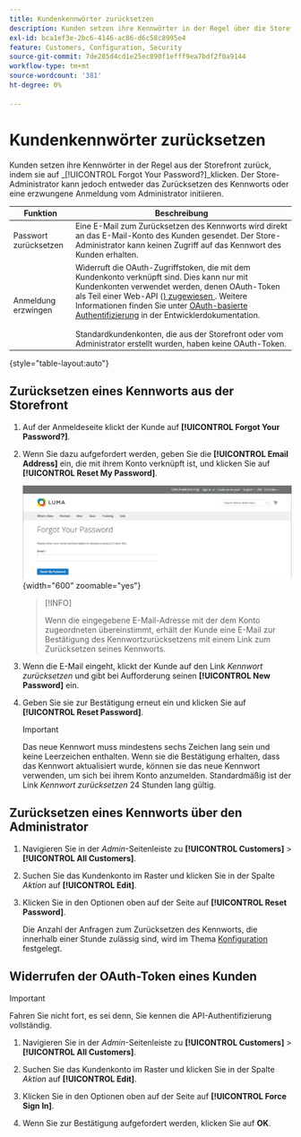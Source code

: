 ```yaml
---
title: Kundenkennwörter zurücksetzen
description: Kunden setzen ihre Kennwörter in der Regel über die Storefront zurück, aber ein Store-Administrator kann entweder ein Zurücksetzen des Kennworts oder eine erzwungene Anmeldung vom Administrator einleiten.
exl-id: bca1ef3e-2bc6-4146-ac86-d6c58c8995e4
feature: Customers, Configuration, Security
source-git-commit: 7de285d4cd1e25ec890f1efff9ea7bdf2f0a9144
workflow-type: tm+mt
source-wordcount: '381'
ht-degree: 0%

---
```


# Kundenkennwörter zurücksetzen

Kunden setzen ihre Kennwörter in der Regel aus der Storefront zurück, indem sie auf _[!UICONTROL Forgot Your Password?]_klicken. Der Store-Administrator kann jedoch entweder das Zurücksetzen des Kennworts oder eine erzwungene Anmeldung vom Administrator initiieren.

| Funktion | Beschreibung |
| --- | --- |
| Passwort zurücksetzen | Eine E-Mail zum Zurücksetzen des Kennworts wird direkt an das E-Mail-Konto des Kunden gesendet. Der Store-Administrator kann keinen Zugriff auf das Kennwort des Kunden erhalten. |
| Anmeldung erzwingen | Widerruft die OAuth-Zugriffstoken, die mit dem Kundenkonto verknüpft sind. Dies kann nur mit Kundenkonten verwendet werden, denen OAuth-Token als Teil einer Web-API ([) zugewiesen ](../systems/integrations.md). Weitere Informationen finden Sie unter [OAuth-basierte Authentifizierung](https://developer.adobe.com/commerce/webapi/get-started/authentication/gs-authentication-oauth/) in der Entwicklerdokumentation. <br/><br/>Standardkundenkonten, die aus der Storefront oder vom Administrator erstellt wurden, haben keine OAuth-Token. |

{style="table-layout:auto"}

## Zurücksetzen eines Kennworts aus der Storefront

1. Auf der Anmeldeseite klickt der Kunde auf **[!UICONTROL Forgot Your Password?]**.

1. Wenn Sie dazu aufgefordert werden, geben Sie die **[!UICONTROL Email Address]** ein, die mit ihrem Konto verknüpft ist, und klicken Sie auf **[!UICONTROL Reset My Password]**.

   ![Kennwort vergessen](assets/forgot-password.png){width="600" zoomable="yes"}

   >[!INFO]
   >
   >Wenn die eingegebene E-Mail-Adresse mit der dem Konto zugeordneten übereinstimmt, erhält der Kunde eine E-Mail zur Bestätigung des Kennwortzurücksetzens mit einem Link zum Zurücksetzen seines Kennworts.

1. Wenn die E-Mail eingeht, klickt der Kunde auf den Link _Kennwort zurücksetzen_ und gibt bei Aufforderung seinen **[!UICONTROL New Password]** ein.

1. Geben Sie sie zur Bestätigung erneut ein und klicken Sie auf **[!UICONTROL Reset Password]**.

   >[!IMPORTANT]
   >
   >Das neue Kennwort muss mindestens sechs Zeichen lang sein und keine Leerzeichen enthalten. Wenn sie die Bestätigung erhalten, dass das Kennwort aktualisiert wurde, können sie das neue Kennwort verwenden, um sich bei ihrem Konto anzumelden. Standardmäßig ist der Link _Kennwort zurücksetzen_ 24 Stunden lang gültig.

## Zurücksetzen eines Kennworts über den Administrator

1. Navigieren Sie in der _Admin_-Seitenleiste zu **[!UICONTROL Customers]** > **[!UICONTROL All Customers]**.

1. Suchen Sie das Kundenkonto im Raster und klicken Sie in der Spalte _Aktion_ auf **[!UICONTROL Edit]**.

1. Klicken Sie in den Optionen oben auf der Seite auf **[!UICONTROL Reset Password]**.

   Die Anzahl der Anfragen zum Zurücksetzen des Kennworts, die innerhalb einer Stunde zulässig sind, wird im Thema [Konfiguration](../configuration-reference/customers/customer-configuration.md) festgelegt.

## Widerrufen der OAuth-Token eines Kunden

>[!IMPORTANT]
>
>Fahren Sie nicht fort, es sei denn, Sie kennen die API-Authentifizierung vollständig.

1. Navigieren Sie in der _Admin_-Seitenleiste zu **[!UICONTROL Customers]** > **[!UICONTROL All Customers]**.

1. Suchen Sie das Kundenkonto im Raster und klicken Sie in der Spalte _Aktion_ auf **[!UICONTROL Edit]**.

1. Klicken Sie in den Optionen oben auf der Seite auf **[!UICONTROL Force Sign In]**.

1. Wenn Sie zur Bestätigung aufgefordert werden, klicken Sie auf **OK**.
